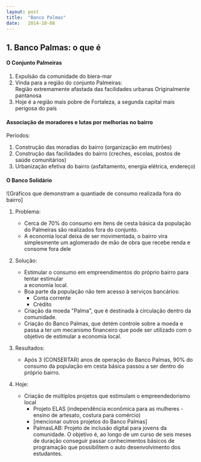 ```yaml
---
layout: post
title:  "Banco Palmas"
date:   2014-10-08
---
```


## 1. Banco Palmas: o que é

#### O Conjunto Palmeiras

1. Expulsão da comunidade do biera-mar
2. Vinda para a região do conjunto Palmeiras:  
   Região extremamente afastada das facilidades urbanas
   Originalmente pantanosa
3. Hoje é a região mais pobre de Fortaleza, a segunda capital mais perigosa do país

#### Associação de moradores e lutas por melhorias no bairro

Períodos:
1. Construção das moradias do bairro (organização em mutirões)
2. Construção das facilidades do bairro (creches, escolas, postos de saúde comunitários)
3. Urbanização efetiva do bairro (asfaltamento, energia elétrica, endereço)


#### O Banco Solidário

![Gráficos que demonstram a quantiade de consumo realizada fora do bairro]

1. Problema: 
	* Cerca de 70% do consumo em itens de cesta básica da população do Palmeiras
	  são realizados fora do conjunto.
	* A economia local deixa de ser movimentada, o bairro vira simplesmente um
	  aglomerado de mão de obra que recebe renda e consome fora dele

2. Solução:
	* Estimular o consumo em empreendimentos do próprio bairro para tentar estimular  
	  a economia local.
	* Boa parte da população não tem acesso à serviços bancários:
		* Conta corrente
		* Crédito
	* Criação da moeda "Palma", que é destinada à circulação dentro da comunidade.
	* Criação do Banco Palmas, que detém controle sobre a moeda e passa a ter um mecanismo financeiro
	  que pode ser utilizado com o objetivo de estimular a economia local.

3. Resultados:
	* Após 3 (CONSERTAR) anos de operação do Banco Palmas, 90% do consumo da população
	  em cesta básica passou a ser dentro do próprio bairro.

4. Hoje:
	* Criação de múltiplos projetos que estimulam o empreendedorismo local
		* Projeto ELAS (independência econômica para as mulheres - ensino de artesato, costura para comércio)
		* [mencionar outros projetos do Banco Palmas]
		* PalmasLAB:
			Projeto de inclusão digital para jovens da comunidade. O objetivo é, ao longo de um curso de seis meses de duração conseguir passar conhecimentos básicos de programação que possibilitem o auto desenvolvimento dos estudantes.

 